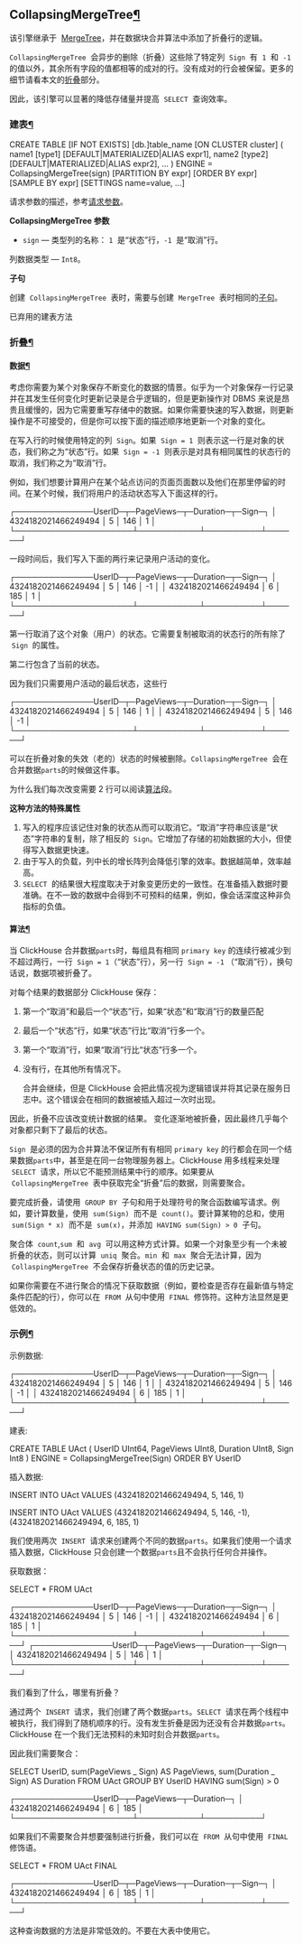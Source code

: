 ## CollapsingMergeTree[¶](https://clickhouse.yandex/docs/zh/single/#table_engine-collapsingmergetree "Permanent link")

该引擎继承于  [MergeTree](https://clickhouse.yandex/docs/zh/single/#mergetree/)，并在数据块合并算法中添加了折叠行的逻辑。

`CollapsingMergeTree`  会异步的删除（折叠）这些除了特定列  `Sign`  有  `1`  和  `-1`  的值以外，其余所有字段的值都相等的成对的行。没有成对的行会被保留。更多的细节请看本文的[折叠](https://clickhouse.yandex/docs/zh/single/#table_engine-collapsingmergetree-collapsing)部分。

因此，该引擎可以显著的降低存储量并提高  `SELECT`  查询效率。

### 建表[¶](https://clickhouse.yandex/docs/zh/single/#jian-biao_3 "Permanent link")

CREATE TABLE \[IF NOT EXISTS\] \[db.\]table_name \[ON CLUSTER cluster\]
(
name1 \[type1\] \[DEFAULT|MATERIALIZED|ALIAS expr1\],
name2 \[type2\] \[DEFAULT|MATERIALIZED|ALIAS expr2\],
...
) ENGINE = CollapsingMergeTree(sign)
\[PARTITION BY expr\]
\[ORDER BY expr\]
\[SAMPLE BY expr\]
\[SETTINGS name=value, ...\]

请求参数的描述，参考[请求参数](https://clickhouse.yandex/docs/zh/single/#../../query_language/create/)。

**CollapsingMergeTree 参数**

- `sign` — 类型列的名称： `1`  是“状态”行，`-1`  是“取消”行。

列数据类型 — `Int8`。

**子句**

创建  `CollapsingMergeTree`  表时，需要与创建  `MergeTree`  表时相同的[子句](https://clickhouse.yandex/docs/zh/single/#table_engine-mergetree-creating-a-table)。

已弃用的建表方法

### 折叠[¶](https://clickhouse.yandex/docs/zh/single/#table_engine-collapsingmergetree-collapsing "Permanent link")

#### 数据[¶](https://clickhouse.yandex/docs/zh/single/#shu-ju "Permanent link")

考虑你需要为某个对象保存不断变化的数据的情景。似乎为一个对象保存一行记录并在其发生任何变化时更新记录是合乎逻辑的，但是更新操作对 DBMS 来说是昂贵且缓慢的，因为它需要重写存储中的数据。如果你需要快速的写入数据，则更新操作是不可接受的，但是你可以按下面的描述顺序地更新一个对象的变化。

在写入行的时候使用特定的列  `Sign`。如果  `Sign = 1`  则表示这一行是对象的状态，我们称之为“状态”行。如果  `Sign = -1`  则表示是对具有相同属性的状态行的取消，我们称之为“取消”行。

例如，我们想要计算用户在某个站点访问的页面页面数以及他们在那里停留的时间。在某个时候，我们将用户的活动状态写入下面这样的行。

┌──────────────UserID─┬─PageViews─┬─Duration─┬─Sign─┐
│ 4324182021466249494 │ 5 │ 146 │ 1 │
└─────────────────────┴───────────┴──────────┴──────┘

一段时间后，我们写入下面的两行来记录用户活动的变化。

┌──────────────UserID─┬─PageViews─┬─Duration─┬─Sign─┐
│ 4324182021466249494 │ 5 │ 146 │ -1 │
│ 4324182021466249494 │ 6 │ 185 │ 1 │
└─────────────────────┴───────────┴──────────┴──────┘

第一行取消了这个对象（用户）的状态。它需要复制被取消的状态行的所有除了  `Sign`  的属性。

第二行包含了当前的状态。

因为我们只需要用户活动的最后状态，这些行

┌──────────────UserID─┬─PageViews─┬─Duration─┬─Sign─┐
│ 4324182021466249494 │ 5 │ 146 │ 1 │
│ 4324182021466249494 │ 5 │ 146 │ -1 │
└─────────────────────┴───────────┴──────────┴──────┘

可以在折叠对象的失效（老的）状态的时候被删除。`CollapsingMergeTree`  会在合并数据`parts`的时候做这件事。

为什么我们每次改变需要 2 行可以阅读[算法](https://clickhouse.yandex/docs/zh/single/#table_engine-collapsingmergetree-collapsing-algorithm)段。

**这种方法的特殊属性**

1.  写入的程序应该记住对象的状态从而可以取消它。“取消”字符串应该是“状态”字符串的复制，除了相反的  `Sign`。它增加了存储的初始数据的大小，但使得写入数据更快速。
2.  由于写入的负载，列中长的增长阵列会降低引擎的效率。数据越简单，效率越高。
3.  `SELECT`  的结果很大程度取决于对象变更历史的一致性。在准备插入数据时要准确。在不一致的数据中会得到不可预料的结果，例如，像会话深度这种非负指标的负值。

#### 算法[¶](https://clickhouse.yandex/docs/zh/single/#table_engine-collapsingmergetree-collapsing-algorithm "Permanent link")

当 ClickHouse 合并数据`parts`时，每组具有相同 `primary key` 的连续行被减少到不超过两行，一行  `Sign = 1`（“状态”行），另一行  `Sign = -1` （“取消”行），换句话说，数据项被折叠了。

对每个结果的数据部分 ClickHouse 保存：

1.  第一个“取消”和最后一个“状态”行，如果“状态”和“取消”行的数量匹配
2.  最后一个“状态”行，如果“状态”行比“取消”行多一个。
3.  第一个“取消”行，如果“取消”行比“状态”行多一个。
4.  没有行，在其他所有情况下。

    合并会继续，但是 ClickHouse 会把此情况视为逻辑错误并将其记录在服务日志中。这个错误会在相同的数据被插入超过一次时出现。

因此，折叠不应该改变统计数据的结果。 变化逐渐地被折叠，因此最终几乎每个对象都只剩下了最后的状态。

`Sign`  是必须的因为合并算法不保证所有有相同 `primary key` 的行都会在同一个结果数据`parts`中，甚至是在同一台物理服务器上。ClickHouse 用多线程来处理  `SELECT`  请求，所以它不能预测结果中行的顺序。如果要从  `CollapsingMergeTree`  表中获取完全“折叠”后的数据，则需要聚合。

要完成折叠，请使用  `GROUP BY`  子句和用于处理符号的聚合函数编写请求。例如，要计算数量，使用  `sum(Sign)`  而不是  `count()`。要计算某物的总和，使用  `sum(Sign * x)`  而不是  `sum(x)`，并添加  `HAVING sum(Sign) > 0`  子句。

聚合体  `count`,`sum`  和  `avg`  可以用这种方式计算。如果一个对象至少有一个未被折叠的状态，则可以计算  `uniq`  聚合。`min`  和  `max`  聚合无法计算，因为  `CollaspingMergeTree`  不会保存折叠状态的值的历史记录。

如果你需要在不进行聚合的情况下获取数据（例如，要检查是否存在最新值与特定条件匹配的行），你可以在  `FROM`  从句中使用  `FINAL`  修饰符。这种方法显然是更低效的。

### 示例[¶](https://clickhouse.yandex/docs/zh/single/#shi-li "Permanent link")

示例数据:

┌──────────────UserID─┬─PageViews─┬─Duration─┬─Sign─┐
│ 4324182021466249494 │ 5 │ 146 │ 1 │
│ 4324182021466249494 │ 5 │ 146 │ -1 │
│ 4324182021466249494 │ 6 │ 185 │ 1 │
└─────────────────────┴───────────┴──────────┴──────┘

建表:

CREATE TABLE UAct
(
UserID UInt64,
PageViews UInt8,
Duration UInt8,
Sign Int8
)
ENGINE = CollapsingMergeTree(Sign)
ORDER BY UserID

插入数据:

INSERT INTO UAct VALUES (4324182021466249494, 5, 146, 1)

INSERT INTO UAct VALUES (4324182021466249494, 5, 146, -1),(4324182021466249494, 6, 185, 1)

我们使用两次  `INSERT`  请求来创建两个不同的数据`parts`。如果我们使用一个请求插入数据，ClickHouse 只会创建一个数据`parts`且不会执行任何合并操作。

获取数据：

SELECT \* FROM UAct

┌──────────────UserID─┬─PageViews─┬─Duration─┬─Sign─┐
│ 4324182021466249494 │ 5 │ 146 │ -1 │
│ 4324182021466249494 │ 6 │ 185 │ 1 │
└─────────────────────┴───────────┴──────────┴──────┘
┌──────────────UserID─┬─PageViews─┬─Duration─┬─Sign─┐
│ 4324182021466249494 │ 5 │ 146 │ 1 │
└─────────────────────┴───────────┴──────────┴──────┘

我们看到了什么，哪里有折叠？

通过两个  `INSERT`  请求，我们创建了两个数据`parts`。`SELECT`  请求在两个线程中被执行，我们得到了随机顺序的行。没有发生折叠是因为还没有合并数据`parts`。ClickHouse 在一个我们无法预料的未知时刻合并数据`parts`。

因此我们需要聚合：

SELECT
UserID,
sum(PageViews _ Sign) AS PageViews,
sum(Duration _ Sign) AS Duration
FROM UAct
GROUP BY UserID
HAVING sum(Sign) > 0

┌──────────────UserID─┬─PageViews─┬─Duration─┐
│ 4324182021466249494 │ 6 │ 185 │
└─────────────────────┴───────────┴──────────┘

如果我们不需要聚合并想要强制进行折叠，我们可以在  `FROM`  从句中使用  `FINAL`  修饰语。

SELECT \* FROM UAct FINAL

┌──────────────UserID─┬─PageViews─┬─Duration─┬─Sign─┐
│ 4324182021466249494 │ 6 │ 185 │ 1 │
└─────────────────────┴───────────┴──────────┴──────┘

这种查询数据的方法是非常低效的。不要在大表中使用它。